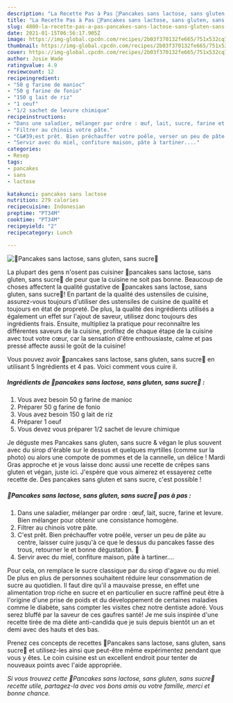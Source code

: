 ```yaml
---
description: "La Recette Pas à Pas 🥞Pancakes sans lactose, sans gluten, sans sucre🌿"
title: "La Recette Pas à Pas 🥞Pancakes sans lactose, sans gluten, sans sucre🌿"
slug: 4800-la-recette-pas-a-pas-pancakes-sans-lactose-sans-gluten-sans-sucre
date: 2021-01-15T06:56:17.905Z
image: https://img-global.cpcdn.com/recipes/2b03f370132fe665/751x532cq70/🥞pancakes-sans-lactose-sans-gluten-sans-sucre🌿-photo-principale-de-la-recette.jpg
thumbnail: https://img-global.cpcdn.com/recipes/2b03f370132fe665/751x532cq70/🥞pancakes-sans-lactose-sans-gluten-sans-sucre🌿-photo-principale-de-la-recette.jpg
cover: https://img-global.cpcdn.com/recipes/2b03f370132fe665/751x532cq70/🥞pancakes-sans-lactose-sans-gluten-sans-sucre🌿-photo-principale-de-la-recette.jpg
author: Josie Wade
ratingvalue: 4.9
reviewcount: 12
recipeingredient:
- "50 g farine de manioc"
- "50 g farine de fonio"
- "150 g lait de riz"
- "1 oeuf"
- "1/2 sachet de levure chimique"
recipeinstructions:
- "Dans une saladier, mélanger par ordre : œuf, lait, sucre, farine et levure. Bien mélanger pour obtenir une consistance homogène."
- "Filtrer au chinois votre pâte."
- "C&#39;est prêt. Bien préchauffer votre poêle, verser un peu de pâte au centre, laisser cuire jusqu&#39;à ce que le dessus du pancakes fasse des trous, retourner le et bonne dégustation. 🤩"
- "Servir avec du miel, confiture maison, pâte à tartiner...."
categories:
- Resep
tags:
- pancakes
- sans
- lactose

katakunci: pancakes sans lactose 
nutrition: 279 calories
recipecuisine: Indonesian
preptime: "PT34M"
cooktime: "PT34M"
recipeyield: "2"
recipecategory: Lunch

---
```



![🥞Pancakes sans lactose, sans gluten, sans sucre🌿](https://img-global.cpcdn.com/recipes/2b03f370132fe665/751x532cq70/🥞pancakes-sans-lactose-sans-gluten-sans-sucre🌿-photo-principale-de-la-recette.jpg)

La plupart des gens n'osent pas cuisiner 🥞pancakes sans lactose, sans gluten, sans sucre🌿 de peur que la cuisine ne soit pas bonne. Beaucoup de choses affectent la qualité gustative de 🥞pancakes sans lactose, sans gluten, sans sucre🌿! En partant de la qualité des ustensiles de cuisine, assurez-vous toujours d'utiliser des ustensiles de cuisine de qualité et toujours en état de propreté. De plus, la qualité des ingrédients utilisés a également un effet sur l'ajout de saveur, utilisez donc toujours des ingrédients frais. Ensuite, multipliez la pratique pour reconnaître les différentes saveurs de la cuisine, profitez de chaque étape de la cuisine avec tout votre cœur, car la sensation d'être enthousiaste, calme et pas pressé affecte aussi le goût de la cuisine!

<!--inarticleads1-->

Vous pouvez avoir 🥞pancakes sans lactose, sans gluten, sans sucre🌿 en utilisant 5 Ingrédients et 4 pas. Voici comment vous cuire il.

##### Ingrédients de 🥞pancakes sans lactose, sans gluten, sans sucre🌿 :

1. Vous avez besoin 50 g farine de manioc
1. Préparer 50 g farine de fonio
1. Vous avez besoin 150 g lait de riz
1. Préparer 1 oeuf
1. Vous devez vous préparer 1/2 sachet de levure chimique


Je déguste mes Pancakes sans gluten, sans sucre &amp; végan le plus souvent avec du sirop d&#39;érable sur le dessus et quelques myrtilles (comme sur la photo) ou alors une compote de pommes et de la cannelle, un délice ! Mardi Gras approche et je vous laisse donc aussi une recette de crêpes sans gluten et végan, juste ici. J&#39;espère que vous aimerez et essayerez cette recette de. Des pancakes sans gluten et sans sucre, c&#39;est possible ! 

<!--inarticleads2-->

##### 🥞Pancakes sans lactose, sans gluten, sans sucre🌿 pas à pas :

1. Dans une saladier, mélanger par ordre : œuf, lait, sucre, farine et levure. Bien mélanger pour obtenir une consistance homogène.
1. Filtrer au chinois votre pâte.
1. C&#39;est prêt. Bien préchauffer votre poêle, verser un peu de pâte au centre, laisser cuire jusqu&#39;à ce que le dessus du pancakes fasse des trous, retourner le et bonne dégustation. 🤩
1. Servir avec du miel, confiture maison, pâte à tartiner....


Pour cela, on remplace le sucre classique par du sirop d&#39;agave ou du miel. De plus en plus de personnes souhaitent réduire leur consommation de sucre au quotidien. Il faut dire qu&#39;il a mauvaise presse, en effet une alimentation trop riche en sucre et en particulier en sucre raffiné peut être à l&#39;origine d&#39;une prise de poids et du développement de certaines maladies comme le diabète, sans compter les visites chez notre dentiste adoré. Vous serez bluffé par la saveur de ces gaufres santé! Je me suis inspirée d&#39;une recette tirée de ma diète anti-candida que je suis depuis bientôt un an et demi avec des hauts et des bas. 

<!--inarticleads1-->

<p>
Prenez ces concepts de recettes 🥞Pancakes sans lactose, sans gluten, sans sucre🌿 et utilisez-les ainsi que peut-être même expérimentez pendant que vous y êtes. Le coin cuisine est un excellent endroit pour tenter de nouveaux points avec l'aide appropriée.
</p>

<p>
<i>Si vous trouvez cette 🥞Pancakes sans lactose, sans gluten, sans sucre🌿 recette utile, partagez-la avec vos bons amis ou votre famille, merci et bonne chance.</i>
</p>
